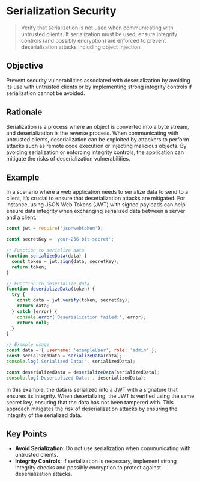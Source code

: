 <!-- ###### V1 Archictecture, Design and Threat Modeling -->

# Serialization Security

> Verify that serialization is not used when communicating with untrusted clients. If serialization must be used, ensure integrity controls (and possibly encryption) are enforced to prevent deserialization attacks including object injection.

## Objective
Prevent security vulnerabilities associated with deserialization by avoiding its use with untrusted clients or by implementing strong integrity controls if serialization cannot be avoided.

## Rationale
Serialization is a process where an object is converted into a byte stream, and deserialization is the reverse process. When communicating with untrusted clients, deserialization can be exploited by attackers to perform attacks such as remote code execution or injecting malicious objects. By avoiding serialization or enforcing integrity controls, the application can mitigate the risks of deserialization vulnerabilities.

## Example

In a scenario where a web application needs to serialize data to send to a client, it’s crucial to ensure that deserialization attacks are mitigated. For instance, using JSON Web Tokens (JWT) with signed payloads can help ensure data integrity when exchanging serialized data between a server and a client.

```javascript
const jwt = require('jsonwebtoken');

const secretKey = 'your-256-bit-secret';

// Function to serialize data
function serializeData(data) {
  const token = jwt.sign(data, secretKey);
  return token;
}

// Function to deserialize data
function deserializeData(token) {
  try {
    const data = jwt.verify(token, secretKey);
    return data;
  } catch (error) {
    console.error('Deserialization failed:', error);
    return null;
  }
}

// Example usage
const data = { username: 'exampleUser', role: 'admin' };
const serializedData = serializeData(data);
console.log('Serialized Data:', serializedData);

const deserializedData = deserializeData(serializedData);
console.log('Deserialized Data:', deserializedData);
```

In this example, the data is serialized into a JWT with a signature that ensures its integrity. When deserializing, the JWT is verified using the same secret key, ensuring that the data has not been tampered with. This approach mitigates the risk of deserialization attacks by ensuring the integrity of the serialized data.

## Key Points
- **Avoid Serialization**: Do not use serialization when communicating with untrusted clients.
- **Integrity Controls**: If serialization is necessary, implement strong integrity checks and possibly encryption to protect against deserialization attacks.

